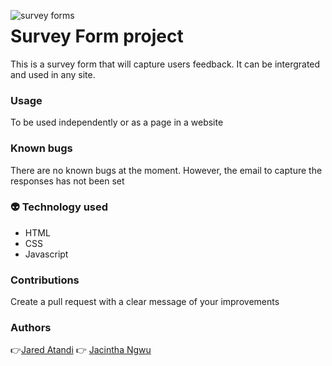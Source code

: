 <img src="/Image/SurveyForm.png"
	alt="survey forms"
	style="float: left; margin-right: 10px;"/>
# Survey Form project

This is a survey form that will capture users feedback. 
It can be intergrated and used in any site. 

### Usage
To be used independently or as a page in a website

### Known bugs

There are no known bugs at the moment.
However, the email to capture the responses has not been set

### :alien: Technology used

- HTML
- CSS
- Javascript

### Contributions

Create a pull request with a clear message of your improvements

### Authors
:point_right:[Jared Atandi](https://github.com/jaredatandi)
:point_right: [Jacintha Ngwu](https://github.com/JacintaNgwu)



